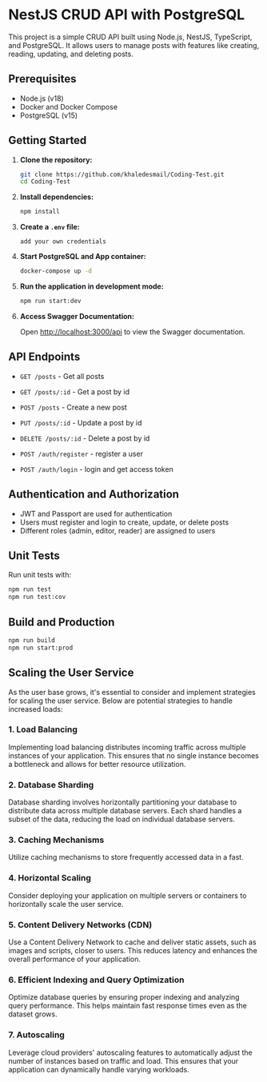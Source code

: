 # NestJS CRUD API with PostgreSQL

This project is a simple CRUD API built using Node.js, NestJS, TypeScript, and PostgreSQL. It allows users to manage posts with features like creating, reading, updating, and deleting posts.

## Prerequisites

- Node.js (v18)
- Docker and Docker Compose
- PostgreSQL (v15)

## Getting Started

1. **Clone the repository:**

    ```bash
    git clone https://github.com/khaledesmail/Coding-Test.git
    cd Coding-Test
    ```

2. **Install dependencies:**

    ```bash
    npm install
    ```

3. **Create a `.env` file:**

    ```env
    add your own credentials
    ```

4. **Start PostgreSQL and App container:**

    ```bash
    docker-compose up -d
    ```

5. **Run the application in development mode:**

    ```bash
    npm run start:dev
    ```

6. **Access Swagger Documentation:**

    Open [http://localhost:3000/api](http://localhost:3000/api) to view the Swagger documentation.

## API Endpoints

- `GET /posts` - Get all posts
- `GET /posts/:id` - Get a post by id
- `POST /posts` - Create a new post
- `PUT /posts/:id` - Update a post by id
- `DELETE /posts/:id` - Delete a post by id

- `POST /auth/register` - register a user
- `POST /auth/login` - login and get access token

## Authentication and Authorization

- JWT and Passport are used for authentication
- Users must register and login to create, update, or delete posts
- Different roles (admin, editor, reader) are assigned to users

## Unit Tests

Run unit tests with:

```bash
npm run test
npm run test:cov
```
##  Build and Production
```bash
npm run build
npm run start:prod
```

## Scaling the User Service

As the user base grows, it's essential to consider and implement strategies for scaling the user service. Below are potential strategies to handle increased loads:

### 1. Load Balancing

Implementing load balancing distributes incoming traffic across multiple instances of your application. This ensures that no single instance becomes a bottleneck and allows for better resource utilization.

### 2. Database Sharding

Database sharding involves horizontally partitioning your database to distribute data across multiple database servers. Each shard handles a subset of the data, reducing the load on individual database servers.

### 3. Caching Mechanisms

Utilize caching mechanisms to store frequently accessed data in a fast.

### 4. Horizontal Scaling

Consider deploying your application on multiple servers or containers to horizontally scale the user service.

### 5. Content Delivery Networks (CDN)

Use a Content Delivery Network to cache and deliver static assets, such as images and scripts, closer to users. This reduces latency and enhances the overall performance of your application.

### 6. Efficient Indexing and Query Optimization

Optimize database queries by ensuring proper indexing and analyzing query performance. This helps maintain fast response times even as the dataset grows.

### 7. Autoscaling

Leverage cloud providers' autoscaling features to automatically adjust the number of instances based on traffic and load. This ensures that your application can dynamically handle varying workloads.
